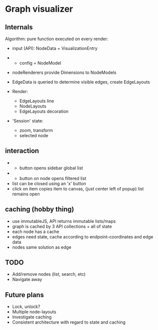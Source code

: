 # Graph visualizer

## Internals

Algorithm: pure function executed on every render:
- input (API): NodeData + VisualizationEntry
- + config = NodeModel
- nodeRenderers provide Dimensions to NodeModels
- EdgeData is queried to determine visible edges, create EdgeLayouts
- Render:
  - EdgeLayouts line
  - NodeLayouts
  - EdgeLayouts decoration

- 'Session' state:
  - zoom, transform
  - selected node

## interaction

- + button opens sidebar global list
- + button on node opens filtered list
- list can be closed using an 'x' button
- click on item copies item to canvas, (just center left of popup) list remains open

## caching (hobby thing)

- use immutableJS, API returns immutable lists/maps
- graph is cached by 3 API collections + all of state
- each node has a cache
- edges need state, cache according to endpoint-coordinates and edge data
- nodes same solution as edge

## TODO

- Add/remove nodes (list, search, etc)
- Navigate away

## Future plans
- Lock, unlock?
- Multiple node-layouts
- Investigate caching
- Consistent architecture with regard to state and caching
